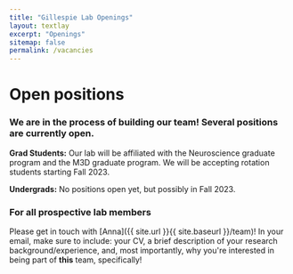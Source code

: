 ```yaml
---
title: "Gillespie Lab Openings"
layout: textlay
excerpt: "Openings"
sitemap: false
permalink: /vacancies
---
```


# Open positions

### We are in the process of building our team! Several positions are currently open.

**Grad Students:** Our lab will be affiliated with the Neuroscience graduate program and the M3D graduate program. We will be accepting rotation students starting Fall 2023.

**Undergrads:** No positions open yet, but possibly in Fall 2023. 

### For all prospective lab members
Please get in touch with [Anna]({{ site.url }}{{ site.baseurl }}/team)! In your email, make sure to include: your CV, a brief description of your research background/experience, and, most importantly, why you're interested in being part of **this** team, specifically!





<!-- <figure>
<img src="{{ site.url }}{{ site.baseurl }}/images/picpic/Gallery/DSC_0696.jpg" width="95%">
</figure> -->

